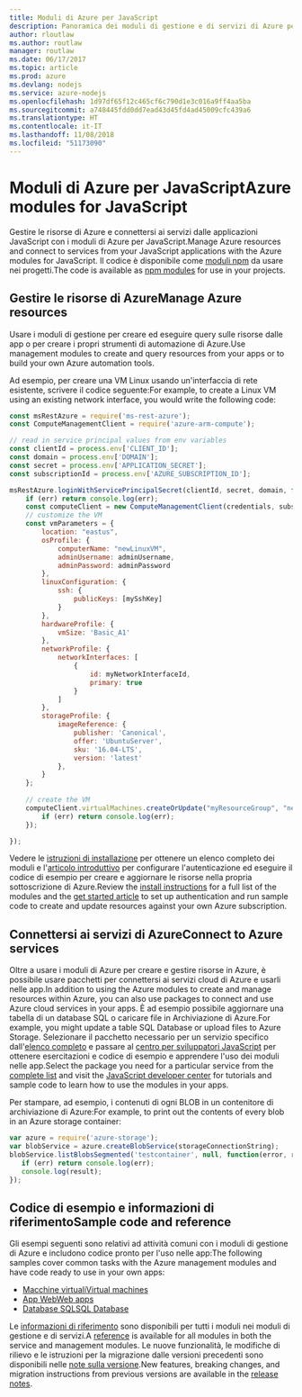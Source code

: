 ```yaml
---
title: Moduli di Azure per JavaScript
description: Panoramica dei moduli di gestione e di servizi di Azure per JavaScript
author: rloutlaw
ms.author: routlaw
manager: routlaw
ms.date: 06/17/2017
ms.topic: article
ms.prod: azure
ms.devlang: nodejs
ms.service: azure-nodejs
ms.openlocfilehash: 1d97df65f12c465cf6c790d1e3c016a9ff4aa5ba
ms.sourcegitcommit: a748445fdd0dd7ead43d45fd4ad45009cfc439a6
ms.translationtype: HT
ms.contentlocale: it-IT
ms.lasthandoff: 11/08/2018
ms.locfileid: "51173090"
---
```

# <a name="azure-modules-for-javascript"></a><span data-ttu-id="04fb6-103">Moduli di Azure per JavaScript</span><span class="sxs-lookup"><span data-stu-id="04fb6-103">Azure modules for JavaScript</span></span>

<span data-ttu-id="04fb6-104">Gestire le risorse di Azure e connettersi ai servizi dalle applicazioni JavaScript con i moduli di Azure per JavaScript.</span><span class="sxs-lookup"><span data-stu-id="04fb6-104">Manage Azure resources and connect to services from your JavaScript applications with the Azure modules for JavaScript.</span></span> <span data-ttu-id="04fb6-105">Il codice è disponibile come [moduli npm](node-sdk-azure-install.md) da usare nei progetti.</span><span class="sxs-lookup"><span data-stu-id="04fb6-105">The code is available as [npm modules](node-sdk-azure-install.md) for use in your projects.</span></span> 

## <a name="manage-azure-resources"></a><span data-ttu-id="04fb6-106">Gestire le risorse di Azure</span><span class="sxs-lookup"><span data-stu-id="04fb6-106">Manage Azure resources</span></span>

<span data-ttu-id="04fb6-107">Usare i moduli di gestione per creare ed eseguire query sulle risorse dalle app o per creare i propri strumenti di automazione di Azure.</span><span class="sxs-lookup"><span data-stu-id="04fb6-107">Use management modules to create and query resources from your apps or to build your own Azure automation tools.</span></span> 

<span data-ttu-id="04fb6-108">Ad esempio, per creare una VM Linux usando un'interfaccia di rete esistente, scrivere il codice seguente:</span><span class="sxs-lookup"><span data-stu-id="04fb6-108">For example, to create a Linux VM using an existing network interface, you would write the following code:</span></span>

```javascript
const msRestAzure = require('ms-rest-azure');
const ComputeManagementClient = require('azure-arm-compute');

// read in service principal values from env variables
const clientId = process.env['CLIENT_ID'];
const domain = process.env['DOMAIN'];
const secret = process.env['APPLICATION_SECRET'];
const subscriptionId = process.env['AZURE_SUBSCRIPTION_ID'];

msRestAzure.loginWithServicePrincipalSecret(clientId, secret, domain, function (err, credentials, subscriptions) {
    if (err) return console.log(err);
    const computeClient = new ComputeManagementClient(credentials, subscriptionId);
    // customize the VM 
    const vmParameters = {
        location: "eastus",
        osProfile: {
            computerName: "newLinuxVM",
            adminUsername: adminUsername,
            adminPassword: adminPassword
        },
        linuxConfiguration: {
            ssh: {
                publicKeys: [mySshKey]
            }
        },
        hardwareProfile: {
            vmSize: 'Basic_A1'
        },
        networkProfile: {
            networkInterfaces: [
                {
                    id: myNetworkInterfaceId,
                    primary: true
                }
            ]
        },
        storageProfile: {
            imageReference: {
                publisher: 'Canonical',
                offer: 'UbuntuServer',
                sku: '16.04-LTS',
                version: 'latest'
            },
        }
    };
 
    // create the VM
    computeClient.virtualMachines.createOrUpdate("myResourceGroup", "newLinuxVM", vmParameters, function (err, data) {
        if (err) return console.log(err);
    });

});
```

<span data-ttu-id="04fb6-109">Vedere le [istruzioni di installazione](node-sdk-azure-install.md) per ottenere un elenco completo dei moduli e l'[articolo introduttivo](node-sdk-azure-get-started.md) per configurare l'autenticazione ed eseguire il codice di esempio per creare e aggiornare le risorse nella propria sottoscrizione di Azure.</span><span class="sxs-lookup"><span data-stu-id="04fb6-109">Review the [install instructions](node-sdk-azure-install.md) for a full list of the modules and the [get started article](node-sdk-azure-get-started.md) to set up authentication and run sample code to create and update resources against your own Azure subscription.</span></span> 

## <a name="connect-to-azure-services"></a><span data-ttu-id="04fb6-110">Connettersi ai servizi di Azure</span><span class="sxs-lookup"><span data-stu-id="04fb6-110">Connect to Azure services</span></span>

<span data-ttu-id="04fb6-111">Oltre a usare i moduli di Azure per creare e gestire risorse in Azure, è possibile usare pacchetti per connettersi ai servizi cloud di Azure e usarli nelle app.</span><span class="sxs-lookup"><span data-stu-id="04fb6-111">In addition to using the Azure modules to create and manage resources within Azure, you can also use packages to connect and use Azure cloud services in your apps.</span></span> <span data-ttu-id="04fb6-112">È ad esempio possibile aggiornare una tabella di un database SQL o caricare file in Archiviazione di Azure.</span><span class="sxs-lookup"><span data-stu-id="04fb6-112">For example, you might update a table SQL Database or upload files to Azure Storage.</span></span> <span data-ttu-id="04fb6-113">Selezionare il pacchetto necessario per un servizio specifico dall'[elenco completo](node-sdk-azure-install.md) e passare al [centro per sviluppatori JavaScript](https://azure.microsoft.com/develop/nodejs/) per ottenere esercitazioni e codice di esempio e apprendere l'uso dei moduli nelle app.</span><span class="sxs-lookup"><span data-stu-id="04fb6-113">Select the package you need for a particular service from the [complete list](node-sdk-azure-install.md) and visit the [JavaScript developer center](https://azure.microsoft.com/develop/nodejs/) for tutorials and sample code to learn how to use the modules in your apps.</span></span>

<span data-ttu-id="04fb6-114">Per stampare, ad esempio, i contenuti di ogni BLOB in un contenitore di archiviazione di Azure:</span><span class="sxs-lookup"><span data-stu-id="04fb6-114">For example, to print out the contents of every blob in an Azure storage container:</span></span>

```javascript
var azure = require('azure-storage');
var blobService = azure.createBlobService(storageConnectionString);
blobService.listBlobsSegmented('testcontainer', null, function(error, result, response) {
   if (err) return console.log(err);
   console.log(result);
});
```

## <a name="sample-code-and-reference"></a><span data-ttu-id="04fb6-115">Codice di esempio e informazioni di riferimento</span><span class="sxs-lookup"><span data-stu-id="04fb6-115">Sample code and reference</span></span>

<span data-ttu-id="04fb6-116">Gli esempi seguenti sono relativi ad attività comuni con i moduli di gestione di Azure e includono codice pronto per l'uso nelle app:</span><span class="sxs-lookup"><span data-stu-id="04fb6-116">The following samples cover common tasks with the Azure management modules and have code ready to use in your own apps:</span></span>

- [<span data-ttu-id="04fb6-117">Macchine virtuali</span><span class="sxs-lookup"><span data-stu-id="04fb6-117">Virtual machines</span></span>](node-samples-services-compute.md)
- [<span data-ttu-id="04fb6-118">App Web</span><span class="sxs-lookup"><span data-stu-id="04fb6-118">Web apps</span></span>](node-samples-services-web-and-mobile.md)
- [<span data-ttu-id="04fb6-119">Database SQL</span><span class="sxs-lookup"><span data-stu-id="04fb6-119">SQL Database</span></span>](node-samples-services-database.md)
   
<span data-ttu-id="04fb6-120">Le [informazioni di riferimento](https://docs.microsoft.com/javascript/api) sono disponibili per tutti i moduli nei moduli di gestione e di servizi.</span><span class="sxs-lookup"><span data-stu-id="04fb6-120">A [reference](https://docs.microsoft.com/javascript/api) is available for all modules in both the service and management modules.</span></span> <span data-ttu-id="04fb6-121">Le nuove funzionalità, le modifiche di rilievo e le istruzioni per la migrazione dalle versioni precedenti sono disponibili nelle [note sulla versione](https://github.com/Azure/azure-sdk-for-node/releases).</span><span class="sxs-lookup"><span data-stu-id="04fb6-121">New features, breaking changes, and migration instructions from previous versions are available in the [release notes](https://github.com/Azure/azure-sdk-for-node/releases).</span></span>